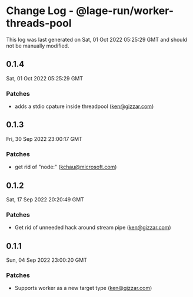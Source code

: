 # Change Log - @lage-run/worker-threads-pool

This log was last generated on Sat, 01 Oct 2022 05:25:29 GMT and should not be manually modified.

<!-- Start content -->

## 0.1.4

Sat, 01 Oct 2022 05:25:29 GMT

### Patches

- adds a stdio cpature inside threadpool (ken@gizzar.com)

## 0.1.3

Fri, 30 Sep 2022 23:00:17 GMT

### Patches

- get rid of "node:" (kchau@microsoft.com)

## 0.1.2

Sat, 17 Sep 2022 20:20:49 GMT

### Patches

- Get rid of unneeded hack around stream pipe (ken@gizzar.com)

## 0.1.1

Sun, 04 Sep 2022 23:00:20 GMT

### Patches

- Supports worker as a new target type (ken@gizzar.com)
